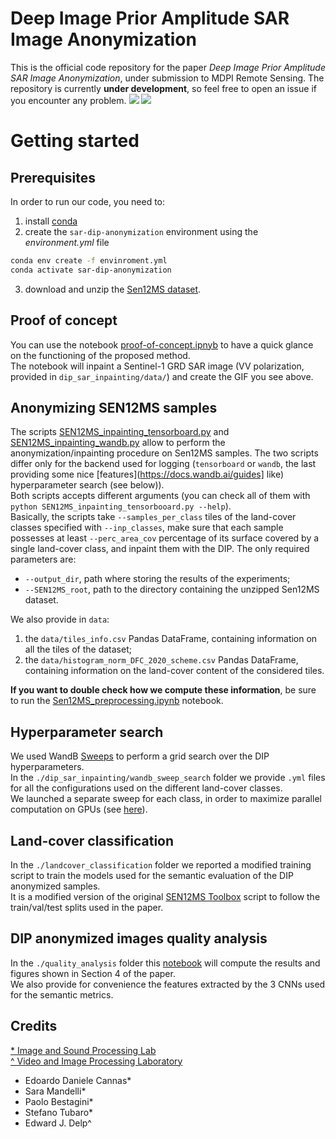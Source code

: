 # Deep Image Prior Amplitude SAR Image Anonymization
This is the official code repository for the paper *Deep Image Prior Amplitude SAR Image Anonymization*, under submission
to MDPI Remote Sensing.
The repository is currently **under development**, so feel free to open an issue if you encounter any problem.
![](assets/GA.png)
![](assets/dip_gif_animation/DIP_iteration_progress.gif)

# Getting started

## Prerequisites
In order to run our code, you need to:
1. install [conda](https://docs.conda.io/en/latest/miniconda.html)
2. create the `sar-dip-anonymization` environment using the *environment.yml* file
```bash
conda env create -f envinroment.yml
conda activate sar-dip-anonymization
```
3. download and unzip the [Sen12MS dataset](https://mediatum.ub.tum.de/1474000).

## Proof of concept
You can use the notebook [proof-of-concept.ipnyb](dip_sar_inpainting/proof-of-concept.ipynb) to have a quick glance on the functioning of the proposed method.  
The notebook will inpaint a Sentinel-1 GRD SAR image (VV polarization, provided in `dip_sar_inpainting/data/`) and create the GIF you see above.

## Anonymizing SEN12MS samples
The scripts [SEN12MS_inpainting_tensorboard.py](dip_sar_inpainting/SEN12MS_inpainting_tensorboard.py) and [SEN12MS_inpainting_wandb.py](dip_sar_inpainting/SEN12MS_inpainting_wandb.py)
allow to perform the anonymization/inpainting procedure on Sen12MS samples. The two scripts differ only for the backend used for logging (`tensorboard` or `wandb`, the last providing some nice [features](https://docs.wandb.ai/guides] like) hyperparameter search (see below)).  
Both scripts accepts different arguments (you can check all of them with `python SEN12MS_inpainting_tensorbooard.py --help`).  
Basically, the scripts take `--samples_per_class` tiles of the land-cover classes specified with `--inp_classes`, make sure that each sample possesses at least `--perc_area_cov` percentage of its surface covered by a single land-cover class, and inpaint them with the DIP.
The only required parameters are:
- `--output_dir`, path where storing the results of the experiments;
- `--SEN12MS_root`, path to the directory containing the unzipped Sen12MS dataset.  

We also provide in `data`:
1. the `data/tiles_info.csv` Pandas DataFrame, containing information on all the tiles of the dataset;
2. the `data/histogram_norm_DFC_2020_scheme.csv` Pandas DataFrame, containing information on the land-cover content of the considered tiles.  

**If you want to double check how we compute these information**, be sure to run the [Sen12MS_preprocessing.ipynb](dip_sar_inpainting/Sen12MS_preprocessing.ipynb) notebook.

## Hyperparameter search
We used WandB [Sweeps](https://docs.wandb.ai/guides/sweeps) to perform a grid search over the DIP hyperparameters.  
In the `./dip_sar_inpainting/wandb_sweep_search` folder we provide `.yml` files for all the configurations used on the different land-cover classes.  
We launched a separate sweep for each class, in order to maximize parallel computation on GPUs (see [here](https://wandb.ai/site/articles/multi-gpu-sweeps)).

## Land-cover classification
In the `./landcover_classification` folder we reported a modified training script to train the models used for the semantic evaluation of the DIP anonymized samples.  
It is a modified version of the original [SEN12MS Toolbox](https://github.com/schmitt-muc/SEN12MS) script to follow the train/val/test splits used in the paper.

## DIP anonymized images quality analysis
In the `./quality_analysis` folder this [notebook](quality_analysis/DIP_anonymized_images_quality_analysis_COMPLETE.ipynb) will compute the results and figures shown in Section 4 of the paper.  
We also provide for convenience the features extracted by the 3 CNNs used for the semantic metrics.

## Credits
[* Image and Sound Processing Lab](http://ispl.deib.polimi.it/)  
[^ Video and Image Processing Laboratory](https://engineering.purdue.edu/~ips/index.html)
- Edoardo Daniele Cannas*
- Sara Mandelli*
- Paolo Bestagini*
- Stefano Tubaro*
- Edward J. Delp^
